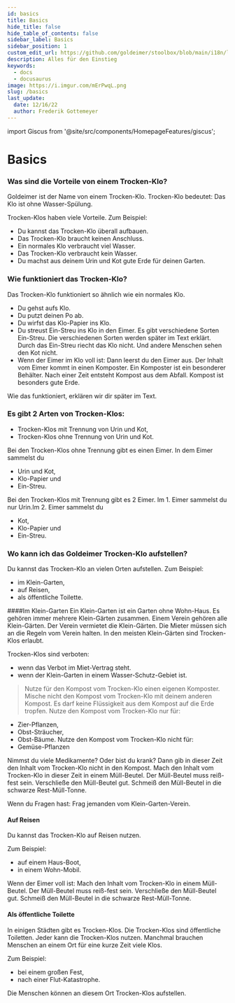 ```yaml
---
id: basics
title: Basics
hide_title: false
hide_table_of_contents: false
sidebar_label: Basics
sidebar_position: 1
custom_edit_url: https://github.com/goldeimer/stoolbox/blob/main/i18n/ls/docusaurus-plugin-content-docs/version-1.2.0/basics/basics.md
description: Alles für den Einstieg
keywords:
  - docs
  - docusaurus
image: https://i.imgur.com/mErPwqL.png
slug: /basics
last_update:
  date: 12/16/22
  author: Frederik Gottemeyer
---
```


import Giscus from '@site/src/components/HomepageFeatures/giscus';

# Basics

### Was sind die Vorteile von einem Trocken-Klo?    

Goldeimer ist der Name von einem Trocken-Klo. 
Trocken-Klo bedeutet: 
Das Klo ist ohne Wasser-Spülung. 

Trocken-Klos haben viele Vorteile. 
Zum Beispiel:
* Du kannst das Trocken-Klo überall aufbauen. 
* Das Trocken-Klo braucht keinen Anschluss.
* Ein normales Klo verbraucht viel Wasser. 
* Das Trocken-Klo verbraucht kein Wasser.
* Du machst aus deinem Urin und Kot gute Erde für deinen Garten.


### Wie funktioniert das Trocken-Klo? 

Das Trocken-Klo funktioniert so ähnlich wie ein normales Klo. 

* Du gehst aufs Klo.
* Du putzt deinen Po ab.
* Du wirfst das Klo-Papier ins Klo.
* Du streust Ein-Streu ins Klo in den Eimer. 
  Es gibt verschiedene Sorten Ein-Streu. 
  Die verschiedenen Sorten werden später im Text erklärt. 
  Durch das Ein-Streu riecht das Klo nicht. 
  Und andere Menschen sehen den Kot nicht.
* Wenn der Eimer im Klo voll ist: 
  Dann leerst du den Eimer aus. 
  Der Inhalt vom Eimer kommt in einen Komposter. 
  Ein Komposter ist ein besonderer Behälter. 
  Nach einer Zeit entsteht Kompost aus dem Abfall. 
  Kompost ist besonders gute Erde. 

Wie das funktioniert, 
erklären wir dir später im Text.

### Es gibt 2 Arten von Trocken-Klos:    

* Trocken-Klos mit Trennung von Urin und Kot,
* Trocken-Klos ohne Trennung von Urin und Kot.

Bei den Trocken-Klos ohne Trennung gibt es einen Eimer. 
In dem Eimer sammelst du 
* Urin und Kot,
* Klo-Papier und
* Ein-Streu.

Bei den Trocken-Klos mit Trennung 
gibt es 2 Eimer. Im 1. Eimer sammelst du nur Urin.Im 2. Eimer sammelst du
* Kot,
* Klo-Papier und
* Ein-Streu.

### Wo kann ich das Goldeimer Trocken-Klo aufstellen?
Du kannst das Trocken-Klo an vielen Orten aufstellen. 
Zum Beispiel:
* im Klein-Garten,
* auf Reisen,
* als öffentliche Toilette.

####Im Klein-Garten
Ein Klein-Garten ist ein Garten ohne Wohn-Haus.
Es gehören immer mehrere Klein-Gärten zusammen. 
Einem Verein gehören alle Klein-Gärten. 
Der Verein vermietet die Klein-Gärten. 
Die Mieter müssen sich an die Regeln vom Verein halten.
In den meisten Klein-Gärten sind Trocken-Klos erlaubt. 

Trocken-Klos sind verboten:
* wenn das Verbot im Miet-Vertrag steht.
* wenn der Klein-Garten in einem Wasser-Schutz-Gebiet ist.

> Nutze für den Kompost vom Trocken-Klo einen eigenen Komposter. 
Mische nicht den Kompost vom Trocken-Klo mit deinem anderen Kompost.
Es darf keine Flüssigkeit aus dem Kompost auf die Erde tropfen.
Nutze den Kompost vom Trocken-Klo nur für:
* Zier-Pflanzen,
* Obst-Sträucher,
* Obst-Bäume.
Nutze den Kompost vom Trocken-Klo nicht für:
* Gemüse-Pflanzen

Nimmst du viele Medikamente? 
Oder bist du krank? 
Dann gib in dieser Zeit den Inhalt vom Trocken-Klo nicht in den Kompost. 
Mach den Inhalt vom Trocken-Klo in dieser Zeit in einem Müll-Beutel. 
Der Müll-Beutel muss reiß-fest sein. 
Verschließe den Müll-Beutel gut. 
Schmeiß den Müll-Beutel in die schwarze Rest-Müll-Tonne. 

Wenn du Fragen hast: 
Frag jemanden vom Klein-Garten-Verein.


#### Auf Reisen

Du kannst das Trocken-Klo auf Reisen nutzen. 

Zum Beispiel:
* auf einem Haus-Boot,
* in einem Wohn-Mobil.

Wenn der Eimer voll ist: 
Mach den Inhalt vom Trocken-Klo in einem Müll-Beutel. 
Der Müll-Beutel muss reiß-fest sein. 
Verschließe den Müll-Beutel gut. 
Schmeiß den Müll-Beutel in die schwarze Rest-Müll-Tonne.

#### Als öffentliche Toilette

In einigen Städten gibt es Trocken-Klos. 
Die Trocken-Klos sind öffentliche Toiletten. 
Jeder kann die Trocken-Klos nutzen.
Manchmal brauchen Menschen an einem Ort für eine kurze Zeit viele Klos. 

Zum Beispiel:
* bei einem großen Fest,
* nach einer Flut-Katastrophe.

Die Menschen können an diesem Ort Trocken-Klos aufstellen.

<Giscus />
